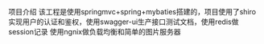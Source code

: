 项目介绍
  该工程是使用springmvc+spring+mybaties搭建的，项目使用了shiro实现用户的认证和鉴权，使用swagger-ui生产接口测试文档，使用redis做session记录
使用ngnix做负载均衡和简单的图片服务器

